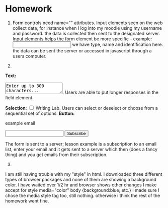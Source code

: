 # Homework
1. Form controls need name="" attributes. Input elements seen on the web collect data, for instance when I log into my moodle using my username and password. the data is collected then sent to the designated server.
Input elements helps the form element be more specific - example: <input type="text" name="username" id="username_input" /> we have type, name and identification here. the data can be sent the server or accessed in javascript through a users computer.



2. 
**Text:**
<textarea name="comments" id="test textarea">Enter up to 300 characters...</textarea>. Users are able to put longer responses in the field element.
**Selection:**
<input type="checkbox" name="service" value="lab" /> Writing Lab. Users can select or deselect or choose from a sequential set of options.
**Button:**
<form action="example"  method="post"> <p>example email</p> <input type="text" name="email" /> <input type="submit" name="subscribe" value="Subscribe" /> </form>
The form is sent to a server; lesson example is a subscription to an email list, enter your email and it gets sent to a server which then (does a fancy thing) and you get emails from their subscription.

3.  


I am still having trouble with my "style" in html. I downloaded three different types of browser packages and none of them are showing a background color. I have waited over 1/2 hr and browser shows other changes I make accept for
style media="color" body {background:blue; etc.} I made sure I chose the media style tag too, still nothing. otherwise i think the rest of the homework went fine.
